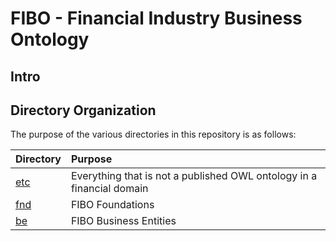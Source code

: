 # FIBO - Financial Industry Business Ontology

## Intro

## Directory Organization

The purpose of the various directories in this repository is as follows:

Directory    | Purpose
:------------|:-------
[etc](./etc) | Everything that is not a published OWL ontology in a financial domain
[fnd](./fnd) | FIBO Foundations
[be](./be)   | FIBO Business Entities


